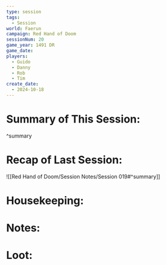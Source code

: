 ```yaml
---
type: session
tags:
  - Session
world: Faerun
campaign: Red Hand of Doom
sessionNum: 20
game_year: 1491 DR
game_date: 
players:
  - Guido
  - Danny
  - Rob
  - Tim
create_date:
  - 2024-10-18
---
```


# Summary of This Session:

^summary

# Recap of Last Session:
![[Red Hand of Doom/Session Notes/Session 019#^summary]]

# Housekeeping:

# Notes:

# Loot:

